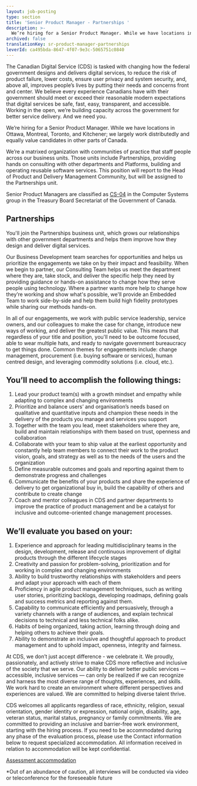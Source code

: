 ```yaml
---
layout: job-posting
type: section
title: 'Senior Product Manager - Partnerships '
description: >-
  We’re hiring for a Senior Product Manager. While we have locations in Ottawa, Montreal, Toronto, and Kitchener; we largely work distributedly and equally value candidates in other parts of Canada.
archived: false
translationKey: sr-product-manager-partnerships
leverId: ca495bda-8647-4f07-9e3c-5065751c0840
---
```


The Canadian Digital Service (CDS) is tasked with changing how the federal government designs and delivers digital services, to reduce the risk of product failure, lower costs, ensure user privacy and system security, and, above all, improves people’s lives by putting their needs and concerns front and center. We believe every experience Canadians have with their government should meet or exceed their reasonable modern expectations that digital services be safe, fast, easy, transparent, and accessible. Working in the open, we’re building capacity across the government for better service delivery. And we need you.

We’re hiring for a Senior Product Manager. While we have locations in Ottawa, Montreal, Toronto, and Kitchener; we largely work distributedly and equally value candidates in other parts of Canada.

We’re a matrixed organization with communities of practice that staff people across our business units. Those units include Partnerships, providing hands on consulting with other departments and Platforms, building and operating reusable software services. This position will report to the Head of Product and Delivery Management Community, but will be assigned to the Partnerships unit.

Senior Product Managers are classified as [CS-04](https://www.tbs-sct.gc.ca/agreements-conventions/view-visualiser-eng.aspx?id=1#toc12259212260/) in the Computer Systems group in the Treasury Board Secretariat of the Government of Canada.

## Partnerships
You'll join the Partnerships business unit, which grows our relationships with other government departments and helps them improve how they design and deliver digital services.  

Our Business Development team searches for opportunities and helps us prioritize the engagements we take on by their impact and feasibility. When we begin to partner, our Consulting Team helps us meet the department where they are, take stock, and deliver the specific help they need by providing guidance or hands-on assistance to change how they serve people using technology. Where a partner wants more help to change how they’re working and show what's possible, we'll provide an Embedded Team to work side-by-side and help them build high fidelity prototypes while sharing our methods hands-on. 

In all of our engagements, we work with public service leadership, service owners, and our colleagues to make the case for change, introduce new ways of working, and deliver the greatest public value. This means that regardless of your title and position, you'll need to be outcome focused, able to wear multiple hats, and ready to navigate government bureaucracy to get things done. Common themes for engagements include: change management, procurement (i.e. buying software or services), human centred design, and leveraging commodity solutions (i.e. cloud, etc.).

## You’ll need to accomplish the following things:
1. Lead your product team(s) with a growth mindset and empathy while adapting to complex and changing environments
2. Prioritize and balance users’ and organisation’s needs based on qualitative and quantitative inputs and champion these needs in the delivery of the products you manage and services you support 
3. Together with the team you lead, meet stakeholders where they are, build and maintain relationships with them based on trust, openness and collaboration
4. Collaborate with your team to ship value at the earliest opportunity and constantly help team members to connect their work to the product vision, goals, and strategy as well as to the needs of the users and the organization 
5. Define measurable outcomes and goals and reporting against them to demonstrate progress and challenges
6. Communicate the benefits of your products and share the experience of delivery to get organizational buy in, build the capability of others and contribute to create change 
7. Coach and mentor colleagues in CDS and partner departments to improve the practice of product management and be a catalyst for inclusive and outcome-oriented change management processes.  

## We’ll evaluate you based on your: 
1. Experience and approach for leading multidisciplinary teams in the design, development, release and continuous improvement of digital products through the different lifecycle stages 
2. Creativity and passion for problem-solving, prioritization and for working in complex and changing environments
3. Ability to build trustworthy relationships with stakeholders and peers and adapt your approach with each of them
4. Proficiency in agile product management techniques, such as writing user stories, prioritizing backlogs, developing roadmaps, defining goals and success metrics and reporting against them.
5. Capability to communicate efficiently and persuasively, through a variety channels with a range of audiences, and explain technical decisions to technical and less technical folks alike. 
6. Habits of being organized, taking action, learning through doing and helping others to achieve their goals.
7. Ability to demonstrate an inclusive and thoughtful approach to product management and to uphold impact, openness, integrity and fairness.

At CDS, we don’t just accept difference - we celebrate it. We proudly, passionately, and actively strive to make CDS more reflective and inclusive of the society that we serve. Our ability to deliver better public services — accessible, inclusive services — can only be realized if we can recognize and harness the most diverse range of thoughts, experiences, and skills. We work hard to create an environment where different perspectives and experiences are valued. We are committed to helping diverse talent thrive.

CDS welcomes all applicants regardless of race, ethnicity, religion, sexual orientation, gender identity or expression, national origin, disability, age, veteran status, marital status, pregnancy or family commitments. We are committed to providing an inclusive and barrier-free work environment, starting with the hiring process. If you need to be accommodated during any phase of the evaluation process, please use the Contact information below to request specialized accommodation. All information received in relation to accommodation will be kept confidential.

[Assessment accommodation](https://www.canada.ca/en/public-service-commission/services/assessment-accommodation-page.html)

*Out of an abundance of caution, all interviews will be conducted via video or teleconference for the foreseeable future

